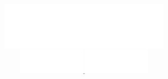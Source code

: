 <div align="center">
    <img src="example.svg" width="700" alt="css-in-readme">
</div>
<div align="center">
    <a href="https://www.linkedin.com/in/alvaro-salis/">
        <img src="linkedin-bagde.svg" width="200" alt="css-in-readme">
    </a>
    <a href="mailto:contacto@alvaro.salis.com">
        <img src="email-badge.svg" width="200" alt="css-in-readme">
    </a>
</div>



